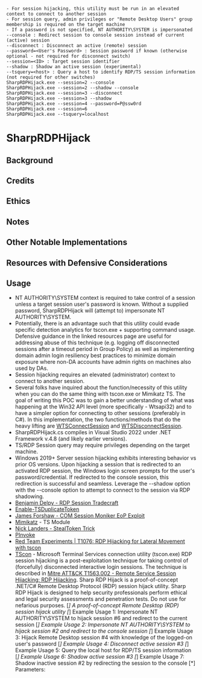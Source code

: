 
    - For session hijacking, this utility must be run in an elevated context to connect to another session
    - For session query, admin privileges or "Remote Desktop Users" group membership is required on the target machine
    - If a password is not specified, NT AUTHORITY\SYSTEM is impersonated
    --console : Redirect session to console session instead of current (active) session
    --disconnect : Disconnect an active (remote) session
    --password=<User's Password> : Session password if known (otherwise optional - not required for disconnect switch)
    --session=<ID> : Target session identifier
    --shadow : Shadow an active session (experimental)
    --tsquery=<host> : Query a host to identify RDP/TS session information (not required for other switches)
    SharpRDPHijack.exe --session=2 --console
    SharpRDPHijack.exe --session=2 --shadow --console
    SharpRDPHijack.exe --session=3 --disconnect
    SharpRDPHijack.exe --session=3 --shadow
    SharpRDPHijack.exe --session=4 --password=P@ssw0rd
    SharpRDPHijack.exe --session=6
    SharpRDPHijack.exe --tsquery=localhost
# SharpRDPHijack
## Background
## Credits
## Ethics
## Notes
## Other Notable Implementations
## Resources with Defensive Considerations
## Usage
- NT AUTHORITY\SYSTEM context is required to take control of a session unless a target session user's password is known. Without a supplied password, SharpRDPHijack will (attempt to) impersonate NT AUTHORITY\SYSTEM.
- Potentially, there is an advantage such that this utility could evade specific detection analytics for tscon.exe + supporting command usage.  Defensive guidance in the linked resources page are useful for addressing abuse of this technique (e.g. logging off disconnected sessions after a timeout period in Group Policy) as well as implementing domain admin login resiliency best practices to minimize domain exposure where non-DA accounts have admin rights on machines also used by DAs. 
- Session hijacking requires an elevated (administrator) context to connect to another session.
- Several folks have inquired about the function/necessity of this utility when you can do the same thing with tscon.exe or Mimikatz TS.  The goal of writing this POC was to gain a better understanding of what was happening at the Win32 API level (more specifically - Wtsapi32) and to have a simpler option for connecting to other sessions (preferably in C#).  In this implementation, the two functions/methods that do the heavy lifting are [WTSConnectSession](https://docs.microsoft.com/en-us/windows/win32/api/wtsapi32/nf-wtsapi32-wtsconnectsessiona) and [WTSDisconnectSession](https://docs.microsoft.com/en-us/windows/win32/api/wtsapi32/nf-wtsapi32-wtsdisconnectsession).  
- SharpRDPHijack.cs compiles in Visual Studio 2022 under .NET Framework v.4.8 (and likely earlier versions).
- TS/RDP Session query may require privileges depending on the target machine. 
- Windows 2019+ Server session hijacking exhibits interesting behavior vs prior OS versions. Upon hijacking a session that is redirected to an activated RDP session, the Windows login screen prompts for the user's password/credential. If redirected to the console session, this redirection is successful and seamless. Leverage the --shadow option with the --console option to attempt to connect to the session via RDP shadowing.
- [Benjamin Delpy - RDP Session Tradecraft](http://blog.gentilkiwi.com/securite/vol-de-session-rdp)
- [Enable-TSDuplicateToken](https://gallery.technet.microsoft.com/scriptcenter/Enable-TSDuplicateToken-6f485980)
- [James Forshaw - COM Session Moniker EoP Exploit](https://www.exploit-db.com/exploits/41607)
- [Mimikatz](https://github.com/gentilkiwi/mimikatz) - TS Module
- [Nick Landers - StealToken Trick](https://twitter.com/monoxgas/status/1109892490566336512)
- [PInvoke](https://www.pinvoke.net/)
- [Red Team Experiments | T1076: RDP Hijacking for Lateral Movement with tscon](https://ired.team/offensive-security/lateral-movement/t1076-rdp-hijacking-for-lateral-movement)
- [TScon](https://docs.microsoft.com/en-us/windows-server/administration/windows-commands/tscon) - Microsoft Terminal Services connection utility (tscon.exe)
RDP session hijacking is a post-exploitation technique for taking control of (forcefully) disconnected interactive login sessions. The technique is described in [Mitre ATT&CK T1563.002 - Remote Service Session Hijacking: RDP Hijacking](https://attack.mitre.org/techniques/T1563/002/).
Sharp RDP Hijack is a proof-of-concept .NET/C# Remote Desktop Protocol (RDP) session hijack utility.
Sharp RDP Hijack is designed to help security professionals perform ethical and legal security assessments and penetration tests. Do not use for nefarious purposes.
[*] A proof-of-concept Remote Desktop (RDP) session hijack utility
[*] Example Usage 1: Impersonate NT AUTHORITY\SYSTEM to hijack session #6 and redirect to the current session
[*] Example Usage 2: Impersonate NT AUTHORITY\SYSTEM to hijack session #2 and redirect to the console session
[*] Example Usage 3: Hijack Remote Desktop session #4 with knowledge of the logged-on user's password
[*] Example Usage 4: Disconnect active session #3
[*] Example Usage 5: Query the local host for RDP/TS session information
[*] Example Usage 6: Shadow active session #3
[*] Example Usage 7: Shadow inactive session #2 by redirecting the session to the console
[*] Parameters:
```

